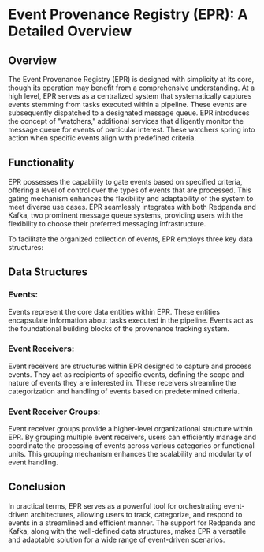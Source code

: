# Event Provenance Registry (EPR): A Detailed Overview

## Overview

The Event Provenance Registry (EPR) is designed with simplicity at its core,
though its operation may benefit from a comprehensive understanding. At a high
level, EPR serves as a centralized system that systematically captures events
stemming from tasks executed within a pipeline. These events are subsequently
dispatched to a designated message queue. EPR introduces the concept of
"watchers," additional services that diligently monitor the message queue for
events of particular interest. These watchers spring into action when specific
events align with predefined criteria.

## Functionality

EPR possesses the capability to gate events based on specified criteria,
offering a level of control over the types of events that are processed. This
gating mechanism enhances the flexibility and adaptability of the system to meet
diverse use cases. EPR seamlessly integrates with both Redpanda and Kafka, two
prominent message queue systems, providing users with the flexibility to choose
their preferred messaging infrastructure.

To facilitate the organized collection of events, EPR employs three key data
structures:

## Data Structures

### Events:

Events represent the core data entities within EPR. These entities encapsulate
information about tasks executed in the pipeline. Events act as the foundational
building blocks of the provenance tracking system.

### Event Receivers:

Event receivers are structures within EPR designed to capture and process
events. They act as recipients of specific events, defining the scope and nature
of events they are interested in. These receivers streamline the categorization
and handling of events based on predetermined criteria.

### Event Receiver Groups:

Event receiver groups provide a higher-level organizational structure within
EPR. By grouping multiple event receivers, users can efficiently manage and
coordinate the processing of events across various categories or functional
units. This grouping mechanism enhances the scalability and modularity of event
handling.

## Conclusion

In practical terms, EPR serves as a powerful tool for orchestrating event-driven
architectures, allowing users to track, categorize, and respond to events in a
streamlined and efficient manner. The support for Redpanda and Kafka, along with
the well-defined data structures, makes EPR a versatile and adaptable solution
for a wide range of event-driven scenarios.
